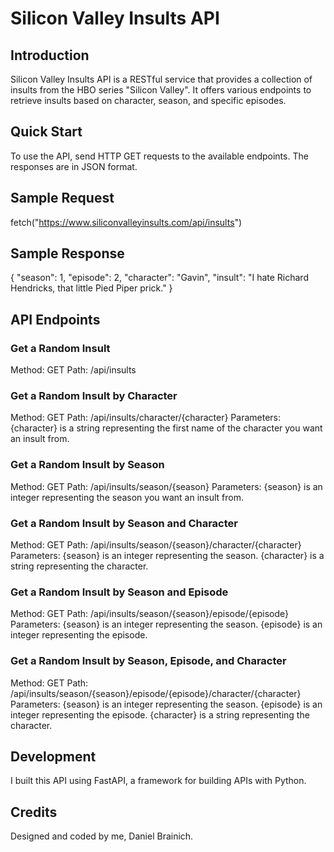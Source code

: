 # Silicon Valley Insults API

## Introduction
Silicon Valley Insults API is a RESTful service that provides a collection of insults from the HBO series "Silicon Valley". It offers various endpoints to retrieve insults based on character, season, and specific episodes.

## Quick Start
To use the API, send HTTP GET requests to the available endpoints. The responses are in JSON format.

## Sample Request

fetch("https://www.siliconvalleyinsults.com/api/insults")

## Sample Response

{
    "season": 1,
    "episode": 2,
    "character": "Gavin",
    "insult": "I hate Richard Hendricks, that little Pied Piper prick."
}

## API Endpoints

### Get a Random Insult

Method: GET
Path: /api/insults

### Get a Random Insult by Character

Method: GET
Path: /api/insults/character/{character}
Parameters: {character} is a string representing the first name of the character you want an insult from.

### Get a Random Insult by Season

Method: GET
Path: /api/insults/season/{season}
Parameters: {season} is an integer representing the season you want an insult from.

### Get a Random Insult by Season and Character

Method: GET
Path: /api/insults/season/{season}/character/{character}
Parameters:
{season} is an integer representing the season.
{character} is a string representing the character.

### Get a Random Insult by Season and Episode

Method: GET
Path: /api/insults/season/{season}/episode/{episode}
Parameters:
{season} is an integer representing the season.
{episode} is an integer representing the episode.

### Get a Random Insult by Season, Episode, and Character

Method: GET
Path: /api/insults/season/{season}/episode/{episode}/character/{character}
Parameters:
{season} is an integer representing the season.
{episode} is an integer representing the episode.
{character} is a string representing the character.

## Development
I built this API using FastAPI, a framework for building APIs with Python.

## Credits
Designed and coded by me, Daniel Brainich.
